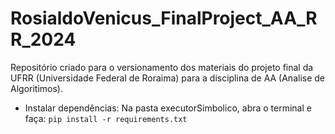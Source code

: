 # RosialdoVenicus_FinalProject_AA_RR_2024
Repositório criado para o versionamento dos materiais do projeto final da UFRR (Universidade Federal de Roraima) para a disciplina de AA (Analise de Algoritimos).

- Instalar dependências:  Na pasta executorSimbolico, abra o terminal e faça: `pip install -r requirements.txt`
